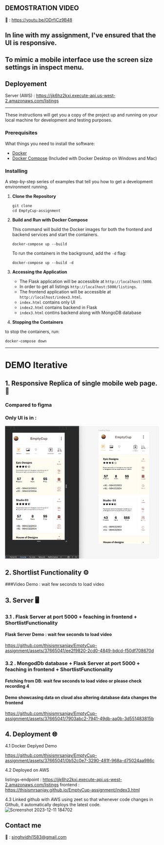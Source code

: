 ## DEMOSTRATION  VIDEO 

🎥 :  https://youtu.be/ODrfiCz9B48

## In line with my assignment, I've ensured that the UI is responsive. 

## To mimic a mobile interface use the screen size settings in inspect menu.

## Deployement 

Server  (AWS)  : https://jjk6hz2kxi.execute-api.us-west-2.amazonaws.com/listings

<hr>


These instructions will get you a copy of the project up and running on your local machine for development and testing purposes.

### Prerequisites

What things you need to install the software:

- [Docker](https://www.docker.com/get-started)
- [Docker Compose](https://docs.docker.com/compose/install/) (Included with Docker Desktop on Windows and Mac)

### Installing

A step-by-step series of examples that tell you how to get a development environment running.

1. **Clone the Repository**

    ```
    git clone 
    cd EmptyCup-assignment
    ```

2. **Build and Run with Docker Compose**

    This command will build the Docker images for both the frontend and backend services and start the containers.

    ```
    docker-compose up --build
    ```

    To run the containers in the background, add the `-d` flag:

    ```
    docker-compose up --build -d
    ```

3. **Accessing the Application**

    - The Flask application will be accessible at `http://localhost:5000`.
    - In order to get all listings `http://localhost:5000/listings`.
    - The frontend application will be accessible at `http://localhost/index3.html`.
    -  `index.html` contains only UI
    - `index2.html` contains backend in Flask
    - `index3.html` contins backend along with MongoDB database 

4. **Stopping the Containers**

to stop the containers, run:
```
docker-compose down
```

<hr/>


# DEMO Iterative 




## 1.  Responsive Replica of  single mobile web page. 📲
### Compared to figma 
### Only UI is in : 
<img src="./first.png" >

## 2.   Shortlist Functionality ⚙️
###Video Demo : wait few seconds to load video



## 3.  Server 🖥️

### 3.1 .  Flask Server  at port 5000  + feaching in frontend + ShortlistFunctionality 
#### Flask Server Demo : wait few seconds to load video



https://github.com/thisismrsanjay/EmptyCup-assignment/assets/37665041/ee2f9820-2cd0-4849-bdcd-f50df708670d


 
### 3.2 .  MongodDb database + Flask Server  at port 5000  + feaching in frontend + ShortlistFunctionality 
#### Fetching from DB: wait few seconds to load video or please check recording 4
#### Demo showcasing data on cloud also altering database data changes the frontend 


https://github.com/thisismrsanjay/EmptyCup-assignment/assets/37665041/7903abc2-7941-49db-aa0b-3d551483815b


## 4. Deployment 🌐

4.1 Docker Deplyed Demo




https://github.com/thisismrsanjay/EmptyCup-assignment/assets/37665041/0b52c0e7-3290-481f-968a-d75024aa986c

4.2 Deployed on AWS 

listings-endpoint : https://jjk6hz2kxi.execute-api.us-west-2.amazonaws.com/listings
frontend  : https://thisismrsanjay.github.io/EmptyCup-assignment/index3.html 

4.3 Linked github with AWS using zeet so that whenever code changes in Github, it automatically deploys the latest code. 
![Screenshot 2023-12-11 184702](https://github.com/thisismrsanjay/EmptyCup-assignment/assets/37665041/04e5e96d-d00a-4560-9d09-198b24de37d5)


## Contact me 

📧 :  singhvidhi1583@gmail.com